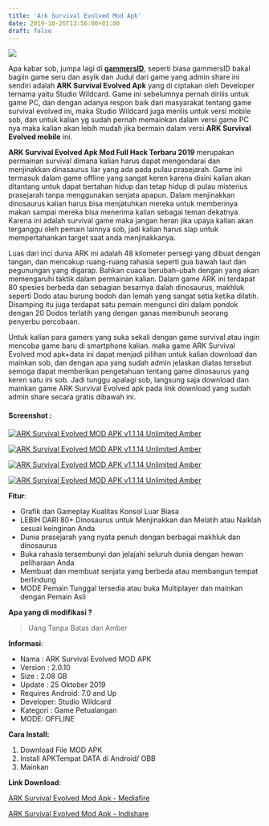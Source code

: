 ```yaml
---
title: 'Ark Survival Evolved Mod Apk'
date: 2019-10-26T13:56:00+01:00
draft: false
---
```


[![](https://1.bp.blogspot.com/-UYL5m-TAA4w/XbRCN9bTCWI/AAAAAAAAAWk/ZZcKRTJkYjUhNwNOxt0VZWTR33IK09efwCLcBGAsYHQ/s320/ark-survival-evolved-android-apk.jpg)](https://1.bp.blogspot.com/-UYL5m-TAA4w/XbRCN9bTCWI/AAAAAAAAAWk/ZZcKRTJkYjUhNwNOxt0VZWTR33IK09efwCLcBGAsYHQ/s1600/ark-survival-evolved-android-apk.jpg)

  
Apa kabar sob, jumpa lagi di [**gammersID**](https://gammersid.blogspot.com/), seperti biasa gammersID bakal bagiin game seru dan asyik dan Judul dari game yang admin share ini sendiri adalah **ARK Survival Evolved Apk** yang di ciptakan oleh Developer ternama yaitu Studio Wildcard. Game ini sebelumnya pernah dirilis untuk game PC, dan dengan adanya respon baik dari masyarakat tentang game survival evolved ini, maka Studio Wildcard juga merilis untuk versi mobile sob, dan untuk kalian yg sudah pernah memainkan dalam versi game PC nya maka kalian akan lebih mudah jika bermain dalam versi **ARK Survival Evolved mobile** ini.  
  
  
**ARK Survival Evolved Apk Mod Full Hack Terbaru 2019** merupakan permainan survival dimana kalian harus dapat mengendarai dan menjinakkan dinasaurus liar yang ada pada pulau prasejarah. Game ini termasuk dalam game offline yang sangat keren karena disini kalian akan ditantang untuk dapat bertahan hidup dan tetap hidup di pulau misterius prasejarah tanpa menggunakan senjata apapun. Dalam menjinakkan dinosaurus kalian harus bisa menjatuhkan mereka untuk memberinya makan sampai mereka bisa menerima kalian sebagai teman dekatnya. Karena ini adalah survival game maka jangan heran jika upaya kalian akan terganggu oleh pemain lainnya sob, jadi kalian harus siap untuk mempertahankan target saat anda menjinakkanya.  
  
  
Luas dari inci dunia ARK ini adalah 48 kilometer persegi yang dibuat dengan tangan, dan mencakup ruang-ruang rahasia seperti gua bawah laut dan pegunungan yang digarap. Bahkan cuaca berubah-ubah dengan yang akan memengaruhi taktik dalam permainan kalian. Dalam game ARK ini terdapat 80 spesies berbeda dan sebagian besarnya dalah dinosaurus, makhluk seperti Dodo atau burung bodoh dan lemah yang sangat setia ketika dilatih. Disamping itu juga terdapat satu pemain mengunci diri dalam pondok dengan 20 Dodos terlatih yang dengan ganas membunuh seorang penyerbu percobaan.  
  
  
Untuk kalian para gamers yang suka sekali dengan game survival atau ingin mencoba game baru di smartphone kalian. maka game ARK Survival Evolved mod apk+data ini dapat menjadi pilihan untuk kalian download dan mainkan sob, dan dengan apa yang sudah admin jelaskan diatas tersebut semoga dapat memberikan pengetahuan tentang game dinosaurus yang keren satu ini sob. Jadi tunggu apalagi sob, langsung saja download dan mainkan game ARK Survival Evolved apk pada link download yang sudah admin share secara gratis dibawah ini.  
  
  

#### Screenshot : 

[![ARK Survival Evolved MOD APK v1.1.14 Unlimited Amber](https://4.bp.blogspot.com/-_h1Qn7zEAuE/Wy4z38lAT6I/AAAAAAAAFvI/Y53nDuQ-iFgrfyOQRhRFIybMIUmo8Q_awCLcBGAs/s400/ark-sruvival-android-apk-300x169.jpg "ARK Survival Evolved MOD APK v1.1.14 Unlimited Amber")](https://4.bp.blogspot.com/-_h1Qn7zEAuE/Wy4z38lAT6I/AAAAAAAAFvI/Y53nDuQ-iFgrfyOQRhRFIybMIUmo8Q_awCLcBGAs/s1600/ark-sruvival-android-apk-300x169.jpg)

[![ARK Survival Evolved MOD APK v1.1.14 Unlimited Amber](https://1.bp.blogspot.com/-XeKdT9qIDG0/Wy4z31SaVPI/AAAAAAAAFvE/1EWlQT33jRcFu2CBmGEW6qr3snljVxrtQCLcBGAs/s400/ark-sruvival-evolved-apk-300x169.jpg "ARK Survival Evolved MOD APK v1.1.14 Unlimited Amber")](https://1.bp.blogspot.com/-XeKdT9qIDG0/Wy4z31SaVPI/AAAAAAAAFvE/1EWlQT33jRcFu2CBmGEW6qr3snljVxrtQCLcBGAs/s1600/ark-sruvival-evolved-apk-300x169.jpg)

[![ARK Survival Evolved MOD APK v1.1.14 Unlimited Amber](https://3.bp.blogspot.com/-L0bq1exS4AM/Wy4z3-qwdJI/AAAAAAAAFvA/-4OsaNWkifk6i1ZLAaFHX_mUApun8WukgCLcBGAs/s400/ark-sruvival-modde-dpak-300x169.jpg "ARK Survival Evolved MOD APK v1.1.14 Unlimited Amber")](https://3.bp.blogspot.com/-L0bq1exS4AM/Wy4z3-qwdJI/AAAAAAAAFvA/-4OsaNWkifk6i1ZLAaFHX_mUApun8WukgCLcBGAs/s1600/ark-sruvival-modde-dpak-300x169.jpg)

[![ARK Survival Evolved MOD APK v1.1.14 Unlimited Amber](https://1.bp.blogspot.com/-oDKWYBt4vnE/Wy4z4l0UHhI/AAAAAAAAFvM/ByI526mdAsgk2QowOpqaHHVDhNShYTInQCLcBGAs/s400/ark-survival-evolved-mod-apk-300x169.jpg "ARK Survival Evolved MOD APK v1.1.14 Unlimited Amber")](https://1.bp.blogspot.com/-oDKWYBt4vnE/Wy4z4l0UHhI/AAAAAAAAFvM/ByI526mdAsgk2QowOpqaHHVDhNShYTInQCLcBGAs/s1600/ark-survival-evolved-mod-apk-300x169.jpg)

  

  
**Fitur**:  
  
  

*   Grafik dan Gameplay Kualitas Konsol Luar Biasa
*   LEBIH DARI 80+ Dinosaurus untuk Menjinakkan dan Melatih atau Naiklah sesuai keinginan Anda
*   Dunia prasejarah yang nyata penuh dengan berbagai makhluk dan dinosaurus
*   Buka rahasia tersembunyi dan jelajahi seluruh dunia dengan hewan peliharaan Anda
*   Membuat dan membuat senjata yang berbeda atau membangun tempat berlindung
*   MODE Pemain Tunggal tersedia atau buka Multiplayer dan mainkan dengan Pemain Asli

  
  
  
**Apa yang di modifikasi ?**  
  

> Uang Tanpa Batas dan Amber

  
**Informasi**:  
  
  

*   Nama : ARK Survival Evolved MOD APK
*   Version : 2.0.10
*   Size : 2.08 GB
*   Update : 25 Oktober 2019
*   Requires Android: 7.0 and Up
*   Developer: Studio Wildcard
*   Kategori : Game Petualangan
*   MODE: OFFLINE 

  
  
  
**Cara Install:**  
  
  

1.  Download File MOD APK
2.  Install APKTempat DATA di Android/ OBB
3.  Mainkan

  
**Link Download**:  
  
[ARK Survival Evolved Mod Apk - Mediafire](https://duit.cc/wM2Z)  
  
[ARK Survival Evolved Mod Apk - Indishare](https://duit.cc/jsl)
